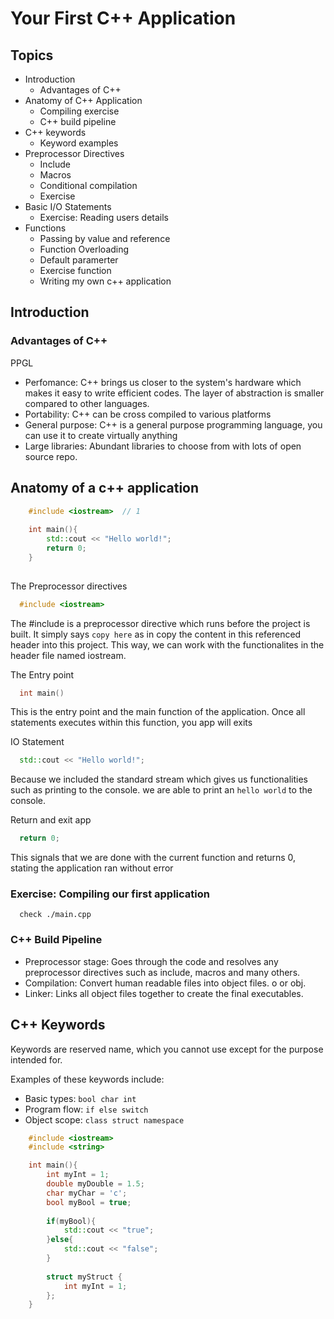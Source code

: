 # Your First C++ Application

## Topics

- Introduction
  - Advantages of C++
- Anatomy of C++ Application
  - Compiling exercise
  - C++ build pipeline
- C++ keywords
  - Keyword examples
- Preprocessor Directives
  - Include
  - Macros
  - Conditional compilation
  - Exercise
- Basic I/O Statements
  - Exercise: Reading users details
- Functions
  - Passing by value and reference
  - Function Overloading
  - Default paramerter
  - Exercise function
  - Writing my own c++ application



## Introduction

### Advantages of C++

PPGL

- Perfomance: C++ brings us closer to the system's hardware which makes it easy to write efficient codes. The layer of abstraction is smaller compared to other languages.
- Portability: C++ can be cross compiled to various platforms
- General purpose: C++ is a general purpose programming language, you can use it to create virtually anything
- Large libraries: Abundant libraries to choose from with lots of open source repo.



## Anatomy of a c++ application

```c++
    #include <iostream>  // 1
  
    int main(){
        std::cout << "Hello world!";
        return 0;
    }   
    
```

The Preprocessor directives

```c++
  #include <iostream>
```

  The #include is a preprocessor directive which runs before the project is built. It simply says `copy here` as in copy the content in this referenced header into this project. This way, we can work with the functionalites in the header file named iostream.



The Entry point
```c++
  int main()
```

This is the entry point and the main function of the application. Once all statements executes within this function, you app will exits


IO Statement

```c++
  std::cout << "Hello world!";
```
Because we included the standard stream which gives us functionalities such as printing to the console. we are able to print an `hello world` to the console.


Return and exit app

```c++
  return 0;
```

This signals that we are done with the current function and returns 0, stating the application ran without error



### Exercise: Compiling our first application

```
  check ./main.cpp
```


### C++ Build Pipeline

- Preprocessor stage: Goes through the code and resolves any preprocessor directives such as include, macros and many others.
- Compilation: Convert human readable files into object files. o or obj.
- Linker: Links all object files together to create the final executables.


## C++ Keywords

Keywords are reserved name, which you cannot use except for the purpose intended for.

Examples of these keywords include:

- Basic types: `bool char int`
- Program flow: `if else switch`
- Object scope: `class struct namespace`


```c++
    #include <iostream>
    #include <string>

    int main(){
        int myInt = 1;
        double myDouble = 1.5;
        char myChar = 'c';
        bool myBool = true;
        
        if(myBool){
            std::cout << "true";
        }else{
            std::cout << "false";
        }
        
        struct myStruct {
            int myInt = 1;
        };
    }   

```
